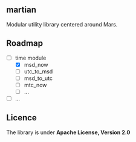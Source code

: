 ## martian

Modular utility library centered around Mars.

## Roadmap

- [ ] time module
  - [x] msd_now
  - [ ] utc_to_msd
  - [ ] msd_to_utc
  - [ ] mtc_now
  - [ ] ...
- [ ] ...

## Licence

The library is under **Apache License, Version 2.0**
